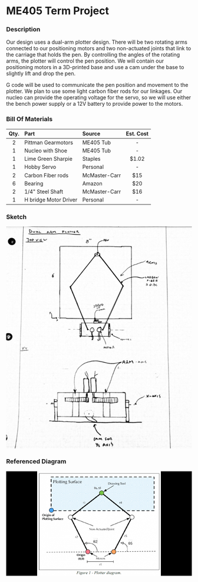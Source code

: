 # ME405 Term Project

### Description
Our design uses a dual-arm plotter design. 
There will be two rotating arms connected to our positioning motors and two non-actuated joints that link to the carriage that holds the pen. 
By controlling the angles of the rotating arms, the plotter will control the pen position.
We will contain our positioning motors in a 3D-printed base and use a cam under the base to slightly lift and drop the pen.

G code will be used to communicate the pen position and movement to the plotter. We plan to use some light carbon fiber rods for our linkages. Our nucleo can provide the operating voltage for the servo,
so we will use either the bench power supply or a 12V battery to provide power to the motors.

### Bill Of Materials
| Qty. | Part                  | Source                | Est. Cost |
|:----:|:----------------------|:----------------------|:---------:|
|  2   | Pittman Gearmotors    | ME405 Tub             |     -     |
|  1   | Nucleo with Shoe      | ME405 Tub             |     -     |
|  1   | Lime Green Sharpie    | Staples               |   $1.02   |
|  1   | Hobby Servo           | Personal              |     -     |
|  2   | Carbon Fiber rods     | McMaster-Carr         |    $15    |
|  6   | Bearing               | Amazon                |    $20    |
|  2   | 1/4" Steel Shaft      | McMaster-Carr         |    $16    |
|  1   | H bridge Motor Driver | Personal              |     -     | 

### Sketch
![Sketch go here](./sketch.png)

### Referenced Diagram
![Diagram go here](./diagram.png)
